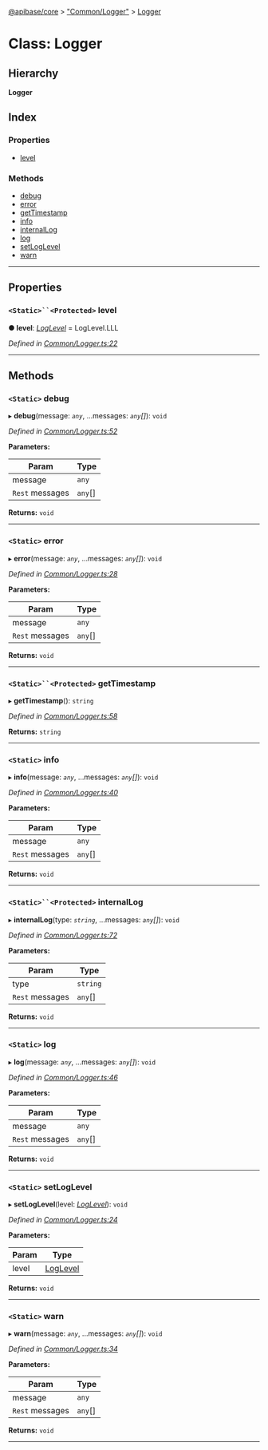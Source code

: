[@apibase/core](../README.md) > ["Common/Logger"](../modules/_common_logger_.md) > [Logger](../classes/_common_logger_.logger.md)

# Class: Logger

## Hierarchy

**Logger**

## Index

### Properties

* [level](_common_logger_.logger.md#level)

### Methods

* [debug](_common_logger_.logger.md#debug)
* [error](_common_logger_.logger.md#error)
* [getTimestamp](_common_logger_.logger.md#gettimestamp)
* [info](_common_logger_.logger.md#info)
* [internalLog](_common_logger_.logger.md#internallog)
* [log](_common_logger_.logger.md#log)
* [setLogLevel](_common_logger_.logger.md#setloglevel)
* [warn](_common_logger_.logger.md#warn)

---

## Properties

<a id="level"></a>

### `<Static>``<Protected>` level

**● level**: *[LogLevel](../enums/_common_logger_.loglevel.md)* =  LogLevel.LLL

*Defined in [Common/Logger.ts:22](https://github.com/chapterjason/APIBase/blob/00af181/packages/core/src/Common/Logger.ts#L22)*

___

## Methods

<a id="debug"></a>

### `<Static>` debug

▸ **debug**(message: *`any`*, ...messages: *`any`[]*): `void`

*Defined in [Common/Logger.ts:52](https://github.com/chapterjason/APIBase/blob/00af181/packages/core/src/Common/Logger.ts#L52)*

**Parameters:**

| Param | Type |
| ------ | ------ |
| message | `any` |
| `Rest` messages | `any`[] |

**Returns:** `void`

___
<a id="error"></a>

### `<Static>` error

▸ **error**(message: *`any`*, ...messages: *`any`[]*): `void`

*Defined in [Common/Logger.ts:28](https://github.com/chapterjason/APIBase/blob/00af181/packages/core/src/Common/Logger.ts#L28)*

**Parameters:**

| Param | Type |
| ------ | ------ |
| message | `any` |
| `Rest` messages | `any`[] |

**Returns:** `void`

___
<a id="gettimestamp"></a>

### `<Static>``<Protected>` getTimestamp

▸ **getTimestamp**(): `string`

*Defined in [Common/Logger.ts:58](https://github.com/chapterjason/APIBase/blob/00af181/packages/core/src/Common/Logger.ts#L58)*

**Returns:** `string`

___
<a id="info"></a>

### `<Static>` info

▸ **info**(message: *`any`*, ...messages: *`any`[]*): `void`

*Defined in [Common/Logger.ts:40](https://github.com/chapterjason/APIBase/blob/00af181/packages/core/src/Common/Logger.ts#L40)*

**Parameters:**

| Param | Type |
| ------ | ------ |
| message | `any` |
| `Rest` messages | `any`[] |

**Returns:** `void`

___
<a id="internallog"></a>

### `<Static>``<Protected>` internalLog

▸ **internalLog**(type: *`string`*, ...messages: *`any`[]*): `void`

*Defined in [Common/Logger.ts:72](https://github.com/chapterjason/APIBase/blob/00af181/packages/core/src/Common/Logger.ts#L72)*

**Parameters:**

| Param | Type |
| ------ | ------ |
| type | `string` |
| `Rest` messages | `any`[] |

**Returns:** `void`

___
<a id="log"></a>

### `<Static>` log

▸ **log**(message: *`any`*, ...messages: *`any`[]*): `void`

*Defined in [Common/Logger.ts:46](https://github.com/chapterjason/APIBase/blob/00af181/packages/core/src/Common/Logger.ts#L46)*

**Parameters:**

| Param | Type |
| ------ | ------ |
| message | `any` |
| `Rest` messages | `any`[] |

**Returns:** `void`

___
<a id="setloglevel"></a>

### `<Static>` setLogLevel

▸ **setLogLevel**(level: *[LogLevel](../enums/_common_logger_.loglevel.md)*): `void`

*Defined in [Common/Logger.ts:24](https://github.com/chapterjason/APIBase/blob/00af181/packages/core/src/Common/Logger.ts#L24)*

**Parameters:**

| Param | Type |
| ------ | ------ |
| level | [LogLevel](../enums/_common_logger_.loglevel.md) |

**Returns:** `void`

___
<a id="warn"></a>

### `<Static>` warn

▸ **warn**(message: *`any`*, ...messages: *`any`[]*): `void`

*Defined in [Common/Logger.ts:34](https://github.com/chapterjason/APIBase/blob/00af181/packages/core/src/Common/Logger.ts#L34)*

**Parameters:**

| Param | Type |
| ------ | ------ |
| message | `any` |
| `Rest` messages | `any`[] |

**Returns:** `void`

___

